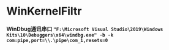 # WinKernelFiltr
**WinDbug通讯串口 `"F:\Microsoft Visual Studio\2019\Windows Kits\10\Debuggers\x64\windbg.exe" -b -k com:pipe,port=\\.\pipe\com_1,resets=0`**



